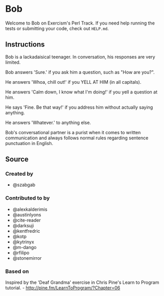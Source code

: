 # Bob

Welcome to Bob on Exercism's Perl Track.
If you need help running the tests or submitting your code, check out `HELP.md`.

## Instructions

Bob is a lackadaisical teenager.
In conversation, his responses are very limited.

Bob answers 'Sure.' if you ask him a question, such as "How are you?".

He answers 'Whoa, chill out!' if you YELL AT HIM (in all capitals).

He answers 'Calm down, I know what I'm doing!' if you yell a question at him.

He says 'Fine. Be that way!' if you address him without actually saying anything.

He answers 'Whatever.' to anything else.

Bob's conversational partner is a purist when it comes to written communication and always follows normal rules regarding sentence punctuation in English.

## Source

### Created by

- @szabgab

### Contributed to by

- @alexkalderimis
- @austinlyons
- @cite-reader
- @darksuji
- @kentfredric
- @kotp
- @kytrinyx
- @m-dango
- @rfilipo
- @stonemirror

### Based on

Inspired by the 'Deaf Grandma' exercise in Chris Pine's Learn to Program tutorial. - http://pine.fm/LearnToProgram/?Chapter=06